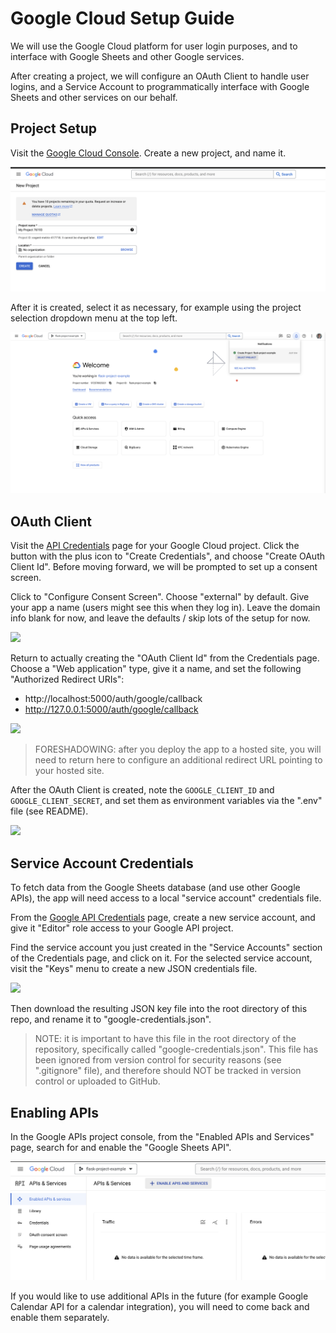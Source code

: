 # Google Cloud Setup Guide

We will use the Google Cloud platform for user login purposes, and to interface with Google Sheets and other Google services.

After creating a project, we will configure an OAuth Client to handle user logins, and a Service Account to programmatically interface with Google Sheets and other services on our behalf.

## Project Setup

Visit the [Google Cloud Console](https://console.cloud.google.com). Create a new project, and name it.

![](/docs/images/google-cloud-project-create.png)

After it is created, select it as necessary, for example using the project selection dropdown menu at the top left.

![](/docs/images/google-cloud-project-select.png)

## OAuth Client

Visit the [API Credentials](https://console.cloud.google.com/apis/credentials) page for your Google Cloud project. Click the button with the plus icon to "Create Credentials", and choose "Create OAuth Client Id". Before moving forward, we will be prompted to set up a consent screen.

Click to "Configure Consent Screen". Choose "external" by default. Give your app a name (users might see this when they log in). Leave the domain info blank for now, and leave the defaults / skip lots of the setup for now.

![](/docs/images/oauth-consent-screen.png)


Return to actually creating the "OAuth Client Id" from the Credentials page. Choose a "Web application" type, give it a name, and set the following "Authorized Redirect URIs":

  + http://localhost:5000/auth/google/callback
  + http://127.0.0.1:5000/auth/google/callback

![](/docs/images/oauth-client-redirect-uris.png)

> FORESHADOWING: after you deploy the app to a hosted site, you will need to return here to configure an additional redirect URL pointing to your hosted site.


After the OAuth Client is created, note the `GOOGLE_CLIENT_ID` and `GOOGLE_CLIENT_SECRET`, and set them as environment variables via the ".env" file (see README).

![](/docs/images/oauth-client-secrets.png)

## Service Account Credentials

To fetch data from the Google Sheets database (and use other Google APIs), the app will need access to a local "service account" credentials file.

From the [Google API Credentials](https://console.cloud.google.com/apis/credentials) page, create a new service account, and give it "Editor" role access to your Google API project.

Find the service account you just created in the "Service Accounts" section of the Credentials page, and click on it. For the selected service account, visit the "Keys" menu to create a new JSON credentials file.

![](/docs/images/service-account-json.png)

Then download the resulting JSON key file into the root directory of this repo, and rename it to "google-credentials.json".

> NOTE: it is important to have this file in the root directory of the repository, specifically called "google-credentials.json". This file has been ignored from version control for security reasons (see ".gitignore" file), and therefore should NOT be tracked in version control or uploaded to GitHub.

## Enabling APIs

In the Google APIs project console, from the "Enabled APIs and Services" page, search for and enable the "Google Sheets API".

![](/docs/images/google-cloud-enable-apis-services.png)

If you would like to use additional APIs in the future (for example Google Calendar API for a calendar integration), you will need to come back and enable them separately.
